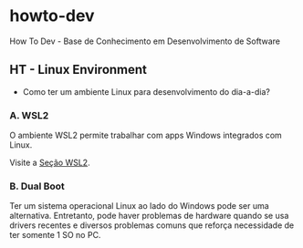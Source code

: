 # howto-dev

How To Dev - Base de Conhecimento em Desenvolvimento de Software

## HT - Linux Environment

- Como ter um ambiente Linux para desenvolvimento do dia-a-dia?

### A. WSL2

O ambiente WSL2 permite trabalhar com apps Windows integrados com Linux.

Visite a [Seção WSL2](WSL2.md).

### B. Dual Boot

Ter um sistema operacional Linux ao lado do Windows pode ser uma alternativa.
Entretanto, pode haver problemas de hardware quando se usa drivers recentes e diversos
problemas comuns que reforça necessidade de ter somente 1 SO no PC.
